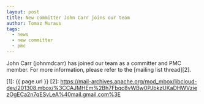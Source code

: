 ```yaml
---
layout: post
title: New committer John Carr joins our team
author: Tomaz Muraus
tags:
  - news
  - new committer
  - pmc
---
```


John Carr (johnmdcarr) has joined our team as a committer and PMC member. For
more information, please refer to the [mailing list thread][2].

[1]: {{ page.url }}
[2]: https://mail-archives.apache.org/mod_mbox/libcloud-dev/201308.mbox/%3CCAJMHEm%2Bh7Fbqc8vWBw0PJbkzUKaDHWVziezOgECa2n7qESvLeA%40mail.gmail.com%3E
